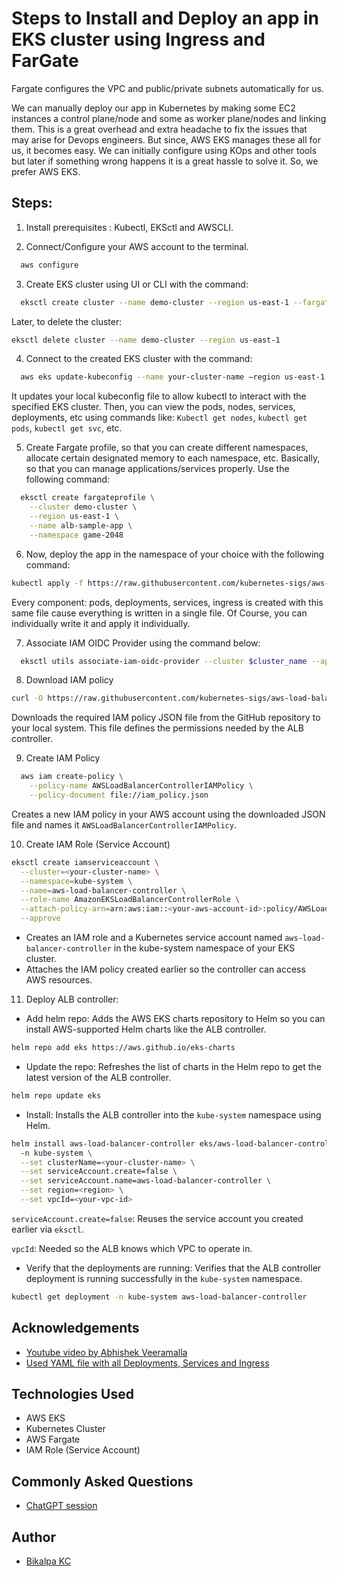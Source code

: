 
# Steps to Install and Deploy an app in EKS cluster using Ingress and FarGate

Fargate configures the VPC and public/private subnets automatically for us.

We can manually deploy our app in Kubernetes by making some EC2 instances a control plane/node and some as worker plane/nodes and linking them. This is a great overhead and extra headache to fix the issues that may arise for Devops engineers. But since, AWS EKS manages these all for us, it becomes easy. We can initially configure using KOps and other tools but later if something wrong happens it is a great hassle to solve it. So, we prefer AWS EKS.



## Steps:

1. Install prerequisites : Kubectl, EKSctl and AWSCLI.

2. Connect/Configure your AWS account to the terminal.

```bash
  aws configure
```

3. Create EKS cluster using UI or CLI with the command:

```bash
  eksctl create cluster --name demo-cluster --region us-east-1 --fargate
```
Later, to delete the cluster:
```bash
eksctl delete cluster --name demo-cluster --region us-east-1
```

4. Connect to the created EKS cluster with the command:

```bash
  aws eks update-kubeconfig --name your-cluster-name –region us-east-1
```

It updates your local kubeconfig file to allow kubectl to interact with the specified EKS cluster. Then, you can view the pods, nodes, services, deployments, etc using commands like:
`Kubectl get nodes`, `kubectl get pods`, `kubectl get svc`, etc.


5. Create Fargate profile, so that you can create different namespaces, allocate certain designated memory to each namespace, etc. Basically, so that you can manage applications/services properly. Use the following command:

```bash
  eksctl create fargateprofile \
    --cluster demo-cluster \
    --region us-east-1 \
    --name alb-sample-app \
    --namespace game-2048
```

6. Now, deploy the app in the namespace of your choice with the following command:

```bash
kubectl apply -f https://raw.githubusercontent.com/kubernetes-sigs/aws-load-balancer-controller/v2.5.4/docs/examples/2048/2048_full.yaml

```
Every component: pods, deployments, services, ingress is created with this same file cause everything is written in a single file. Of Course, you can individually write it and apply it individually.

7. Associate IAM OIDC Provider using the command below:

```bash
  eksctl utils associate-iam-oidc-provider --cluster $cluster_name --approve
```

8. Download IAM policy

```bash
curl -O https://raw.githubusercontent.com/kubernetes-sigs/aws-load-balancer-controller/v2.11.0/docs/install/iam_policy.json
```
Downloads the required IAM policy JSON file from the GitHub repository to your local system. This file defines the permissions needed by the ALB controller.

9. Create IAM Policy

```bash
  aws iam create-policy \
    --policy-name AWSLoadBalancerControllerIAMPolicy \
    --policy-document file://iam_policy.json
```
Creates a new IAM policy in your AWS account using the downloaded JSON file and names it `AWSLoadBalancerControllerIAMPolicy`.

10. Create IAM Role (Service Account)

```bash
eksctl create iamserviceaccount \
  --cluster=<your-cluster-name> \
  --namespace=kube-system \
  --name=aws-load-balancer-controller \
  --role-name AmazonEKSLoadBalancerControllerRole \
  --attach-policy-arn=arn:aws:iam::<your-aws-account-id>:policy/AWSLoadBalancerControllerIAMPolicy \
  --approve
```
- Creates an IAM role and a Kubernetes service account named `aws-load-balancer-controller` in the kube-system namespace of your EKS cluster.
- Attaches the IAM policy created earlier so the controller can access AWS resources.

11. Deploy ALB controller:
- Add helm repo: Adds the AWS EKS charts repository to Helm so you can install AWS-supported Helm charts like the ALB controller.
```bash
helm repo add eks https://aws.github.io/eks-charts
```


- Update the repo: Refreshes the list of charts in the Helm repo to get the latest version of the ALB controller.
```bash
helm repo update eks
```
- Install: Installs the ALB controller into the `kube-system` namespace using Helm.
```bash
helm install aws-load-balancer-controller eks/aws-load-balancer-controller \            
  -n kube-system \
  --set clusterName=<your-cluster-name> \
  --set serviceAccount.create=false \
  --set serviceAccount.name=aws-load-balancer-controller \
  --set region=<region> \
  --set vpcId=<your-vpc-id>
```

`serviceAccount.create=false`: Reuses the service account you created earlier via `eksctl`.

`vpcId`: Needed so the ALB knows which VPC to operate in.

- Verify that the deployments are running: Verifies that the ALB controller deployment is running successfully in the `kube-system` namespace.

```bash
kubectl get deployment -n kube-system aws-load-balancer-controller
```



## Acknowledgements

 - [Youtube video by Abhishek Veeramalla](https://youtu.be/RRCrY12VY_s?si=dOQgmrWRyj9JYd6G)
 - [Used YAML file with all Deployments, Services and Ingress](https://raw.githubusercontent.com/kubernetes-sigs/aws-load-balancer-controller/v2.5.4/docs/examples/2048/2048_full.yaml)




## Technologies Used
- AWS EKS
- Kubernetes Cluster
- AWS Fargate
- IAM Role (Service Account)

## Commonly Asked Questions
 - [ChatGPT session](https://chatgpt.com/share/683a8726-de00-8011-98f7-48e959367b89)



## Author

- [Bikalpa KC](https://www.github.com/bikalpakc)


